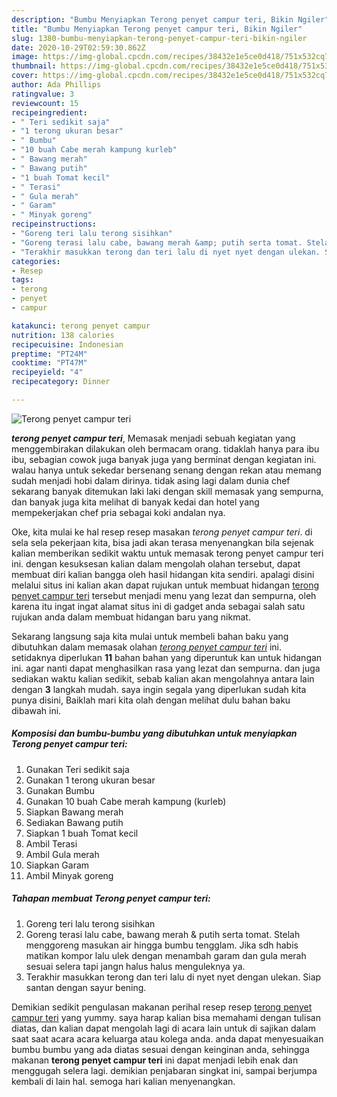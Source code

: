 ```yaml
---
description: "Bumbu Menyiapkan Terong penyet campur teri, Bikin Ngiler"
title: "Bumbu Menyiapkan Terong penyet campur teri, Bikin Ngiler"
slug: 1380-bumbu-menyiapkan-terong-penyet-campur-teri-bikin-ngiler
date: 2020-10-29T02:59:30.862Z
image: https://img-global.cpcdn.com/recipes/38432e1e5ce0d418/751x532cq70/terong-penyet-campur-teri-foto-resep-utama.jpg
thumbnail: https://img-global.cpcdn.com/recipes/38432e1e5ce0d418/751x532cq70/terong-penyet-campur-teri-foto-resep-utama.jpg
cover: https://img-global.cpcdn.com/recipes/38432e1e5ce0d418/751x532cq70/terong-penyet-campur-teri-foto-resep-utama.jpg
author: Ada Phillips
ratingvalue: 3
reviewcount: 15
recipeingredient:
- " Teri sedikit saja"
- "1 terong ukuran besar"
- " Bumbu"
- "10 buah Cabe merah kampung kurleb"
- " Bawang merah"
- " Bawang putih"
- "1 buah Tomat kecil"
- " Terasi"
- " Gula merah"
- " Garam"
- " Minyak goreng"
recipeinstructions:
- "Goreng teri lalu terong sisihkan"
- "Goreng terasi lalu cabe, bawang merah &amp; putih serta tomat. Stelah menggoreng masukan air hingga bumbu tengglam. Jika sdh habis matikan kompor lalu ulek dengan menambah garam dan gula merah sesuai selera tapi jangn halus halus menguleknya ya."
- "Terakhir masukkan terong dan teri lalu di nyet nyet dengan ulekan. Siap santan dengan sayur bening."
categories:
- Resep
tags:
- terong
- penyet
- campur

katakunci: terong penyet campur 
nutrition: 138 calories
recipecuisine: Indonesian
preptime: "PT24M"
cooktime: "PT47M"
recipeyield: "4"
recipecategory: Dinner

---
```



![Terong penyet campur teri](https://img-global.cpcdn.com/recipes/38432e1e5ce0d418/751x532cq70/terong-penyet-campur-teri-foto-resep-utama.jpg)

<b><i>terong penyet campur teri</i></b>, Memasak menjadi sebuah kegiatan yang menggembirakan dilakukan oleh bermacam orang. tidaklah hanya para ibu ibu, sebagian cowok juga banyak juga yang berminat dengan kegiatan ini. walau hanya untuk sekedar bersenang senang dengan rekan atau memang sudah menjadi hobi dalam dirinya. tidak asing lagi dalam dunia chef sekarang banyak ditemukan laki laki dengan skill memasak yang sempurna, dan banyak juga kita melihat di banyak kedai dan hotel yang mempekerjakan chef pria sebagai koki andalan nya.



Oke, kita mulai ke hal resep resep masakan <i>terong penyet campur teri</i>. di sela sela pekerjaan kita, bisa jadi akan terasa menyenangkan bila sejenak kalian memberikan sedikit waktu untuk memasak terong penyet campur teri ini. dengan kesuksesan kalian dalam mengolah olahan tersebut, dapat membuat diri kalian bangga oleh hasil hidangan kita sendiri. apalagi disini melalui situs ini kalian akan dapat rujukan untuk membuat hidangan <u>terong penyet campur teri</u> tersebut menjadi menu yang lezat dan sempurna, oleh karena itu ingat ingat alamat situs ini di gadget anda sebagai salah satu rujukan anda dalam membuat hidangan baru yang nikmat.


Sekarang langsung saja kita mulai untuk membeli bahan baku yang dibutuhkan dalam memasak olahan <u><i>terong penyet campur teri</i></u> ini. setidaknya diperlukan <b>11</b> bahan bahan yang diperuntuk kan untuk hidangan ini. agar nanti dapat menghasilkan rasa yang lezat dan sempurna. dan juga sediakan waktu kalian sedikit, sebab kalian akan mengolahnya antara lain dengan <b>3</b> langkah mudah. saya ingin segala yang diperlukan sudah kita punya disini, Baiklah mari kita olah dengan melihat dulu bahan baku dibawah ini.

<!--inarticleads1-->

##### Komposisi dan bumbu-bumbu yang dibutuhkan untuk menyiapkan Terong penyet campur teri:

1. Gunakan  Teri sedikit saja
1. Gunakan 1 terong ukuran besar
1. Gunakan  Bumbu
1. Gunakan 10 buah Cabe merah kampung (kurleb)
1. Siapkan  Bawang merah
1. Sediakan  Bawang putih
1. Siapkan 1 buah Tomat kecil
1. Ambil  Terasi
1. Ambil  Gula merah
1. Siapkan  Garam
1. Ambil  Minyak goreng




<!--inarticleads2-->

##### Tahapan membuat Terong penyet campur teri:

1. Goreng teri lalu terong sisihkan
1. Goreng terasi lalu cabe, bawang merah &amp; putih serta tomat. Stelah menggoreng masukan air hingga bumbu tengglam. Jika sdh habis matikan kompor lalu ulek dengan menambah garam dan gula merah sesuai selera tapi jangn halus halus menguleknya ya.
1. Terakhir masukkan terong dan teri lalu di nyet nyet dengan ulekan. Siap santan dengan sayur bening.




Demikian sedikit pengulasan makanan perihal resep resep <u>terong penyet campur teri</u> yang yummy. saya harap kalian bisa memahami dengan tulisan diatas, dan kalian dapat mengolah lagi di acara lain untuk di sajikan dalam saat saat acara acara keluarga atau kolega anda. anda dapat menyesuaikan bumbu bumbu yang ada diatas sesuai dengan keinginan anda, sehingga makanan <b>terong penyet campur teri</b> ini dapat menjadi lebih enak dan menggugah selera lagi. demikian penjabaran singkat ini, sampai berjumpa kembali di lain hal. semoga hari kalian menyenangkan.
